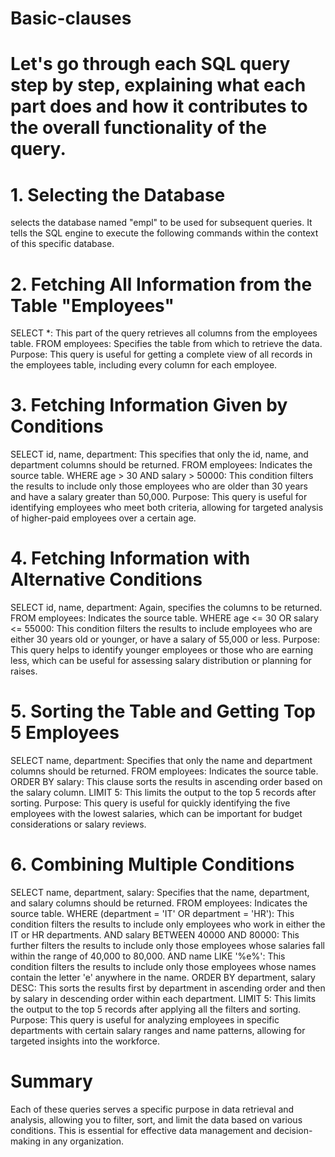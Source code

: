 # Basic-clauses
# Let's go through each SQL query step by step, explaining what each part does and how it contributes to the overall functionality of the query.

# 1. Selecting the Database
selects the database named "empl" to be used for subsequent queries. It tells the SQL engine to execute the following commands within the context of this specific database.

# 2. Fetching All Information from the Table "Employees"
   SELECT *: This part of the query retrieves all columns from the employees table.
   FROM employees: Specifies the table from which to retrieve the data.
   Purpose: This query is useful for getting a complete view of all records in the employees table, including every column for each employee.

# 3. Fetching Information Given by Conditions
  SELECT id, name, department: This specifies that only the id, name, and department columns should be returned.
  FROM employees: Indicates the source table.
  WHERE age > 30 AND salary > 50000: This condition filters the results to include only those employees who are older than 30 years and have a salary greater than 50,000.
  Purpose: This query is useful for identifying employees who meet both criteria, allowing for targeted analysis of higher-paid employees over a certain age.

# 4. Fetching Information with Alternative Conditions
   SELECT id, name, department: Again, specifies the columns to be returned.
   FROM employees: Indicates the source table.
   WHERE age <= 30 OR salary <= 55000: This condition filters the results to include employees who are either 30 years old or younger, or have a salary of 55,000 or less.
   Purpose: This query helps to identify younger employees or those who are earning less, which can be useful for assessing salary distribution or planning for raises.

# 5. Sorting the Table and Getting Top 5 Employees
   SELECT name, department: Specifies that only the name and department columns should be returned.
   FROM employees: Indicates the source table.
   ORDER BY salary: This clause sorts the results in ascending order based on the salary column.
   LIMIT 5: This limits the output to the top 5 records after sorting.
  Purpose: This query is useful for quickly identifying the five employees with the lowest salaries, which can be important for budget considerations or salary reviews.

# 6. Combining Multiple Conditions
   SELECT name, department, salary: Specifies that the name, department, and salary columns should be returned.
   FROM employees: Indicates the source table.
   WHERE (department = 'IT' OR department = 'HR'): This condition filters the results to include only employees who work in either the IT or HR departments.
   AND salary BETWEEN 40000 AND 80000: This further filters the results to include only those employees whose salaries fall within the range of 40,000 to 80,000.
   AND name LIKE '%e%': This condition filters the results to include only those employees whose names contain the letter 'e' anywhere in the name.
   ORDER BY department, salary DESC: This sorts the results first by department in ascending order and then by salary in descending order within each department.
   LIMIT 5: This limits the output to the top 5 records after applying all the filters and sorting.
   Purpose: This query is useful for analyzing employees in specific departments with certain salary ranges and name patterns, allowing for targeted insights into the workforce.

# Summary
Each of these queries serves a specific purpose in data retrieval and analysis, allowing you to filter, sort, and limit the data based on various conditions. This is essential for effective data management and decision-making in any organization.
